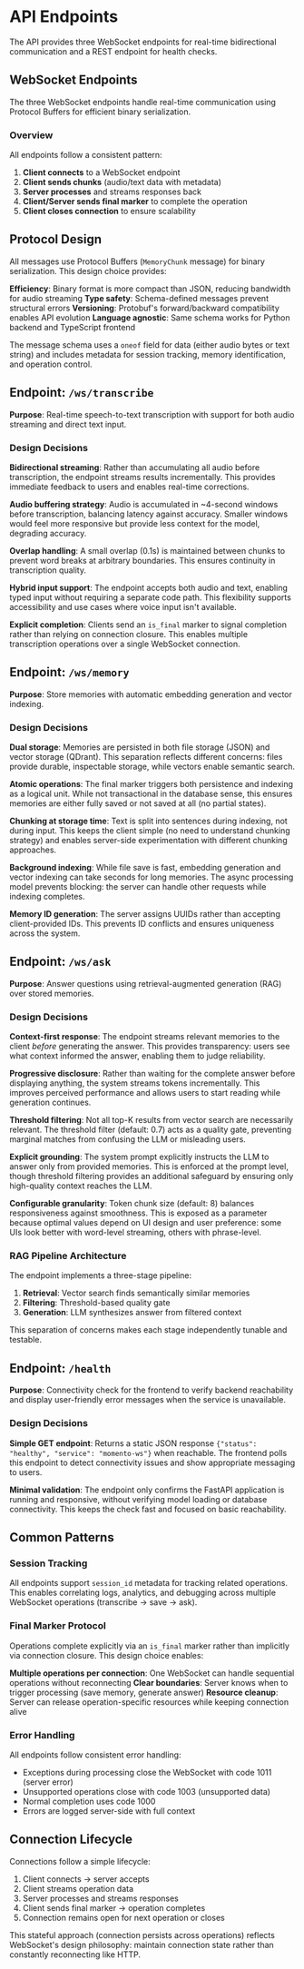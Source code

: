 # API Endpoints

The API provides three WebSocket endpoints for real-time bidirectional communication and a REST endpoint for health checks.

## WebSocket Endpoints

The three WebSocket endpoints handle real-time communication using Protocol Buffers for efficient binary serialization.

### Overview

All endpoints follow a consistent pattern:

1. **Client connects** to a WebSocket endpoint
2. **Client sends chunks** (audio/text data with metadata)
3. **Server processes** and streams responses back
4. **Client/Server sends final marker** to complete the operation
5. **Client closes connection** to ensure scalability

## Protocol Design

All messages use Protocol Buffers (`MemoryChunk` message) for binary serialization. This design choice provides:

**Efficiency**: Binary format is more compact than JSON, reducing bandwidth for audio streaming
**Type safety**: Schema-defined messages prevent structural errors
**Versioning**: Protobuf's forward/backward compatibility enables API evolution
**Language agnostic**: Same schema works for Python backend and TypeScript frontend

The message schema uses a `oneof` field for data (either audio bytes or text string) and includes metadata for session tracking, memory identification, and operation control.

## Endpoint: `/ws/transcribe`

**Purpose**: Real-time speech-to-text transcription with support for both audio streaming and direct text input.

### Design Decisions

**Bidirectional streaming**: Rather than accumulating all audio before transcription, the endpoint streams results incrementally. This provides immediate feedback to users and enables real-time corrections.

**Audio buffering strategy**: Audio is accumulated in ~4-second windows before transcription, balancing latency against accuracy. Smaller windows would feel more responsive but provide less context for the model, degrading accuracy.

**Overlap handling**: A small overlap (0.1s) is maintained between chunks to prevent word breaks at arbitrary boundaries. This ensures continuity in transcription quality.

**Hybrid input support**: The endpoint accepts both audio and text, enabling typed input without requiring a separate code path. This flexibility supports accessibility and use cases where voice input isn't available.

**Explicit completion**: Clients send an `is_final` marker to signal completion rather than relying on connection closure. This enables multiple transcription operations over a single WebSocket connection.

## Endpoint: `/ws/memory`

**Purpose**: Store memories with automatic embedding generation and vector indexing.

### Design Decisions

**Dual storage**: Memories are persisted in both file storage (JSON) and vector storage (QDrant). This separation reflects different concerns: files provide durable, inspectable storage, while vectors enable semantic search.

**Atomic operations**: The final marker triggers both persistence and indexing as a logical unit. While not transactional in the database sense, this ensures memories are either fully saved or not saved at all (no partial states).

**Chunking at storage time**: Text is split into sentences during indexing, not during input. This keeps the client simple (no need to understand chunking strategy) and enables server-side experimentation with different chunking approaches.

**Background indexing**: While file save is fast, embedding generation and vector indexing can take seconds for long memories. The async processing model prevents blocking: the server can handle other requests while indexing completes.

**Memory ID generation**: The server assigns UUIDs rather than accepting client-provided IDs. This prevents ID conflicts and ensures uniqueness across the system.

## Endpoint: `/ws/ask`

**Purpose**: Answer questions using retrieval-augmented generation (RAG) over stored memories.

### Design Decisions

**Context-first response**: The endpoint streams relevant memories to the client _before_ generating the answer. This provides transparency: users see what context informed the answer, enabling them to judge reliability.

**Progressive disclosure**: Rather than waiting for the complete answer before displaying anything, the system streams tokens incrementally. This improves perceived performance and allows users to start reading while generation continues.

**Threshold filtering**: Not all top-K results from vector search are necessarily relevant. The threshold filter (default: 0.7) acts as a quality gate, preventing marginal matches from confusing the LLM or misleading users.

**Explicit grounding**: The system prompt explicitly instructs the LLM to answer only from provided memories. This is enforced at the prompt level, though threshold filtering provides an additional safeguard by ensuring only high-quality context reaches the LLM.

**Configurable granularity**: Token chunk size (default: 8) balances responsiveness against smoothness. This is exposed as a parameter because optimal values depend on UI design and user preference: some UIs look better with word-level streaming, others with phrase-level.

### RAG Pipeline Architecture

The endpoint implements a three-stage pipeline:

1. **Retrieval**: Vector search finds semantically similar memories
2. **Filtering**: Threshold-based quality gate
3. **Generation**: LLM synthesizes answer from filtered context

This separation of concerns makes each stage independently tunable and testable.

## Endpoint: `/health`

**Purpose**: Connectivity check for the frontend to verify backend reachability and display user-friendly error messages when the service is unavailable.

### Design Decisions

**Simple GET endpoint**: Returns a static JSON response `{"status": "healthy", "service": "momento-ws"}` when reachable. The frontend polls this endpoint to detect connectivity issues and show appropriate messaging to users.

**Minimal validation**: The endpoint only confirms the FastAPI application is running and responsive, without verifying model loading or database connectivity. This keeps the check fast and focused on basic reachability.

## Common Patterns

### Session Tracking

All endpoints support `session_id` metadata for tracking related operations. This enables correlating logs, analytics, and debugging across multiple WebSocket operations (transcribe → save → ask).

### Final Marker Protocol

Operations complete explicitly via an `is_final` marker rather than implicitly via connection closure. This design choice enables:

**Multiple operations per connection**: One WebSocket can handle sequential operations without reconnecting
**Clear boundaries**: Server knows when to trigger processing (save memory, generate answer)
**Resource cleanup**: Server can release operation-specific resources while keeping connection alive

### Error Handling

All endpoints follow consistent error handling:

- Exceptions during processing close the WebSocket with code 1011 (server error)
- Unsupported operations close with code 1003 (unsupported data)
- Normal completion uses code 1000
- Errors are logged server-side with full context

## Connection Lifecycle

Connections follow a simple lifecycle:

1. Client connects → server accepts
2. Client streams operation data
3. Server processes and streams responses
4. Client sends final marker → operation completes
5. Connection remains open for next operation or closes

This stateful approach (connection persists across operations) reflects WebSocket's design philosophy: maintain connection state rather than constantly reconnecting like HTTP.
